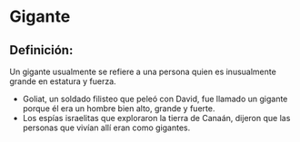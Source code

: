 # Gigante

## Definición: 

Un gigante usualmente se refiere a una persona quien es inusualmente grande en estatura y fuerza.

* Goliat, un soldado filisteo que peleó con David, fue llamado un gigante porque él era un hombre bien alto, grande y fuerte.
* Los espías israelitas que exploraron la tierra de Canaán, dijeron que las personas que vivían allí eran como gigantes.

